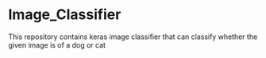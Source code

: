# Image_Classifier
This repository contains keras image classifier that can classify whether the given image is of a dog or cat

